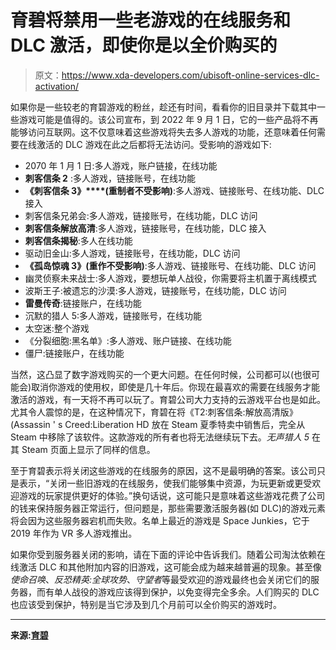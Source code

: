 # 育碧将禁用一些老游戏的在线服务和 DLC 激活，即使你是以全价购买的

> 原文：<https://www.xda-developers.com/ubisoft-online-services-dlc-activation/>

如果你是一些较老的育碧游戏的粉丝，趁还有时间，看看你的旧目录并下载其中一些游戏可能是值得的。该公司宣布，到 2022 年 9 月 1 日，它的一些产品将不再能够访问互联网。这不仅意味着这些游戏将失去多人游戏的功能，还意味着任何需要在线激活的 DLC 游戏在此之后都将无法访问。受影响的游戏如下:

*   2070 年 1 月 1 日:多人游戏，账户链接，在线功能
*   **刺客信条 2** :多人游戏，链接账号，在线功能
*   **《刺客信条 3》****(重制者不受影响)**:多人游戏、链接账号、在线功能、DLC 接入
*   刺客信条兄弟会:多人游戏，链接账号，在线功能，DLC 访问
*   **刺客信条解放高清**:多人游戏，链接账号，在线功能，DLC 接入
*   **刺客信条揭秘**:多人在线功能
*   驱动旧金山:多人游戏，链接账号，在线功能，DLC 访问
*   **《孤岛惊魂 3》(重作不受影响)**:多人游戏、链接账号、在线功能、DLC 访问
*   幽灵侦察未来战士:多人游戏，要想玩单人战役，你需要将主机置于离线模式
*   波斯王子:被遗忘的沙漠:多人游戏，链接账号，在线功能，DLC 访问
*   **雷曼传奇**:链接账户，在线功能
*   沉默的猎人 5:多人游戏，链接账号，在线功能
*   太空迷:整个游戏
*   《分裂细胞:黑名单》:多人游戏、账户链接、在线功能
*   僵尸:链接账户，在线功能

当然，这凸显了数字游戏购买的一个更大问题。在任何时候，公司都可以(也很可能会)取消你游戏的使用权，即使是几十年后。你现在最喜欢的需要在线服务才能激活的游戏，有一天将不再可以玩了。育碧公司大力支持的云游戏平台也是如此。尤其令人震惊的是，在这种情况下，育碧在将《T2:刺客信条:解放高清版》(Assassin ' s Creed:Liberation HD 放在 Steam 夏季特卖中销售后，完全从 Steam 中移除了该软件。这款游戏的所有者也将无法继续玩下去。*无声猎人 5* 在其 Steam 页面上显示了同样的信息。

至于育碧表示将关闭这些游戏的在线服务的原因，这不是最明确的答案。该公司只是表示，“关闭一些旧游戏的在线服务，使我们能够集中资源，为玩更新或更受欢迎游戏的玩家提供更好的体验。”换句话说，这可能只是意味着这些游戏花费了公司的钱来保持服务器正常运行，但问题是，那些需要激活服务器(如 DLC)的游戏元素将会因为这些服务器宕机而失败。名单上最近的游戏是 Space Junkies，它于 2019 年作为 VR 多人游戏推出。

如果你受到服务器关闭的影响，请在下面的评论中告诉我们。随着公司淘汰依赖在线激活 DLC 和其他附加内容的旧游戏，这可能会成为越来越普遍的现象。甚至像*使命召唤*、*反恐精英:全球攻势*、*守望者*等最受欢迎的游戏最终也会关闭它们的服务器，而有单人战役的游戏应该得到保护，以免变得完全多余。人们购买的 DLC 也应该受到保护，特别是当它涉及到几个月前可以全价购买的游戏时。

* * *

**来源:[育碧](https://www.ubisoft.com/en-gb/help/gameplay/article/decommissioning-of-online-services-september-2022/000102396)**
